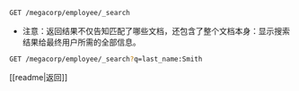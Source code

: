 ```bash
GET /megacorp/employee/_search
```
- 注意：返回结果不仅告知匹配了哪些文档，还包含了整个文档本身：显示搜索结果给最终用户所需的全部信息。
```bash
GET /megacorp/employee/_search?q=last_name:Smith
```

[[readme|返回]]